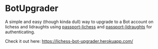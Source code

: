 # BotUpgrader
A simple and easy (though kinda dull) way to upgrade to a Bot account on lichess and lidraughts using [passport-lichess](https://www.npmjs.com/package/passport-lichess) and [passport-lidraughts](https://www.npmjs.com/package/passport-lidraughts) for authenticating.

Check it out here: https://lichess-bot-upgrader.herokuapp.com/